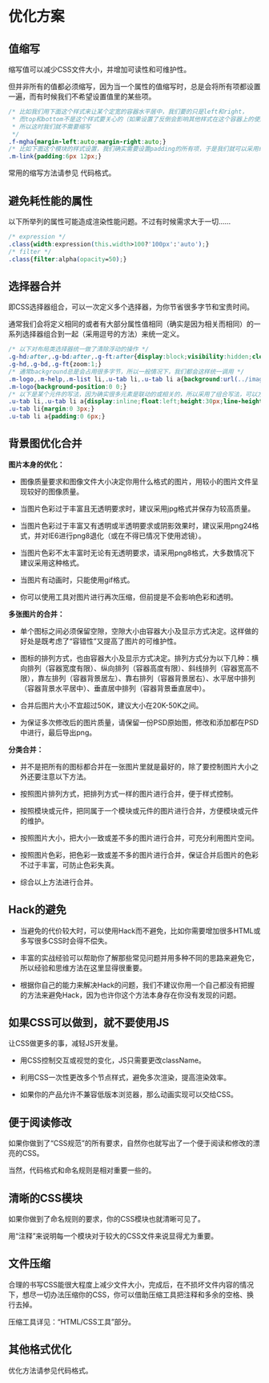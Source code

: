 # 优化方案

## 值缩写

缩写值可以减少CSS文件大小，并增加可读性和可维护性。

但并非所有的值都必须缩写，因为当一个属性的值缩写时，总是会将所有项都设置一遍，而有时候我们不希望设置值里的某些项。

```css
/* 比如我们用下面这个样式来让某个定宽的容器水平居中，我们要的只是left和right，
 * 而top和bottom不是这个样式要关心的（如果设置了反倒会影响其他样式在这个容器上的使用），
 * 所以这时我们就不需要缩写
 */
.f-mgha{margin-left:auto;margin-right:auto;}
/* 比如下面这个模块的样式设置，我们确实需要设置padding的所有项，于是我们就可以采用缩写 */
.m-link{padding:6px 12px;}
```

常用的缩写方法请参见 代码格式。

## 避免耗性能的属性

以下所举列的属性可能造成渲染性能问题。不过有时候需求大于一切……

```css
/* expression */
.class{width:expression(this.width>100?'100px':'auto');}
/* filter */
.class{filter:alpha(opacity=50);}
```

## 选择器合并

即CSS选择器组合，可以一次定义多个选择器，为你节省很多字节和宝贵时间。

通常我们会将定义相同的或者有大部分属性值相同（确实是因为相关而相同）的一系列选择器组合到一起（采用逗号的方法）来统一定义。

```css
/* 以下对布局类选择器统一做了清除浮动的操作 */
.g-hd:after,.g-bd:after,.g-ft:after{display:block;visibility:hidden;clear:both;height:0;content:".";}
.g-hd,.g-bd,.g-ft{zoom:1;}
/* 通常background总是会占用很多字节，所以一般情况下，我们都会这样统一调用 */
.m-logo,.m-help,.m-list li,.u-tab li,.u-tab li a{background:url(../images/sprite.png) no-repeat 9999px 9999px;}
.m-logo{background-position:0 0;}
/* 以下是某个元件的写法，因为确实很多元素是联动的或相关的，所以采用了组合写法，可以方便理解和修改 */
.u-tab li,.u-tab li a{display:inline;float:left;height:30px;line-height:30px;}
.u-tab li{margin:0 3px;}
.u-tab li a{padding:0 6px;}
```

## 背景图优化合并

**图片本身的优化：**

- 图像质量要求和图像文件大小决定你用什么格式的图片，用较小的图片文件呈现较好的图像质量。

- 当图片色彩过于丰富且无透明要求时，建议采用jpg格式并保存为较高质量。

- 当图片色彩过于丰富又有透明或半透明要求或阴影效果时，建议采用png24格式，并对IE6进行png8退化（或在不得已情况下使用滤镜）。

- 当图片色彩不太丰富时无论有无透明要求，请采用png8格式，大多数情况下建议采用这种格式。

- 当图片有动画时，只能使用gif格式。

- 你可以使用工具对图片进行再次压缩，但前提是不会影响色彩和透明。

**多张图片的合并：**

- 单个图标之间必须保留空隙，空隙大小由容器大小及显示方式决定。这样做的好处是既考虑了“容错性”又提高了图片的可维护性。

- 图标的排列方式，也由容器大小及显示方式决定。排列方式分为以下几种：横向排列（容器宽度有限）、纵向排列（容器高度有限）、斜线排列（容器宽高不限），靠左排列（容器背景居左）、靠右排列（容器背景居右）、水平居中排列（容器背景水平居中）、垂直居中排列（容器背景垂直居中）。

- 合并后图片大小不宜超过50K，建议大小在20K-50K之间。

- 为保证多次修改后的图片质量，请保留一份PSD原始图，修改和添加都在PSD中进行，最后导出png。

**分类合并：**

- 并不是把所有的图标都合并在一张图片里就是最好的，除了要控制图片大小之外还要注意以下方法。

- 按照图片排列方式，把排列方式一样的图片进行合并，便于样式控制。

- 按照模块或元件，把同属于一个模块或元件的图片进行合并，方便模块或元件的维护。

- 按照图片大小，把大小一致或差不多的图片进行合并，可充分利用图片空间。

- 按照图片色彩，把色彩一致或差不多的图片进行合并，保证合并后图片的色彩不过于丰富，可防止色彩失真。

- 综合以上方法进行合并。

## Hack的避免

- 当避免的代价较大时，可以使用Hack而不避免，比如你需要增加很多HTML或多写很多CSS时会得不偿失。

- 丰富的实战经验可以帮助你了解那些常见问题并用多种不同的思路来避免它，所以经验和思维方法在这里显得很重要。

- 根据你自己的能力来解决Hack的问题，我们不建议你用一个自己都没有把握的方法来避免Hack，因为也许你这个方法本身存在你没有发现的问题。

## 如果CSS可以做到，就不要使用JS

让CSS做更多的事，减轻JS开发量。

- 用CSS控制交互或视觉的变化，JS只需要更改className。

- 利用CSS一次性更改多个节点样式，避免多次渲染，提高渲染效率。

- 如果你的产品允许不兼容低版本浏览器，那么动画实现可以交给CSS。

## 便于阅读修改

如果你做到了“CSS规范”的所有要求，自然你也就写出了一个便于阅读和修改的漂亮的CSS。

当然，代码格式和命名规则是相对重要一些的。

## 清晰的CSS模块

如果你做到了命名规则的要求，你的CSS模块也就清晰可见了。

用“注释”来说明每一个模块对于较大的CSS文件来说显得尤为重要。

## 文件压缩

合理的书写CSS能很大程度上减少文件大小，完成后，在不损坏文件内容的情况下，想尽一切办法压缩你的CSS，你可以借助压缩工具把注释和多余的空格、换行去掉。

压缩工具详见：“HTML/CSS工具”部分。

## 其他格式优化

优化方法请参见代码格式。
